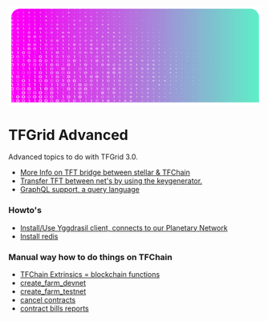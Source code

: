 ![](img/advanced_.png)

# TFGrid Advanced

Advanced topics to do with TFGrid 3.0.

- [More Info on TFT bridge between stellar & TFChain](grid3_stellar_tfchain_bridge)
- [Transfer TFT between net's by using the keygenerator.](token_transfer_keygenerator)
- [GraphQL support, a query language](explorer_graphql_intro)

### Howto's

- [Install/Use Yggdrasil client, connects to our Planetary Network](yggdrasil_client)
- [Install redis](grid3_redis)

### Manual way how to do things on TFChain

- [TFChain Extrinsics = blockchain functions](tfchain_extrinsics)
- [create_farm_devnet](create_farm_devnet)
- [create_farm_testnet](create_farm_testnet)
- [cancel contracts](cancel_contracts)
- [contract bills reports](contract_bill_report)